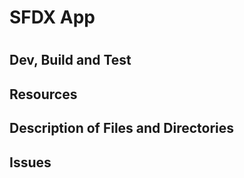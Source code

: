 # SFDX  App

#
## Dev, Build and Test


## Resources


## Description of Files and Directories


## Issues


